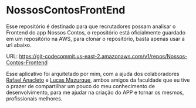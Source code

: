 # NossosContosFrontEnd
Esse repositório é destinado para que recrutadores possam analisar o Frontend do app Nossos Contos, o repositório está oficialmente guardado em um repositório na AWS, para clonar o repositório, basta apenas usar a url abaixo.

URL: https://git-codecommit.us-east-2.amazonaws.com/v1/repos/Nossos-Contos-Frontend

Esse aplicativo foi arquitetado por mim, com a ajuda dos colaboradores [Rafael Anacleto](https://github.com/anacleto616) e [Lucas Mazurque](https://github.com/LucasLMazurque), ambos amigos da faculdade que eu tive o prazer de compartilhar um pouco do meu conhecimento de desenvolvimento, para me ajudar na criação do APP e tornar os mesmos, profissionais melhores. 
